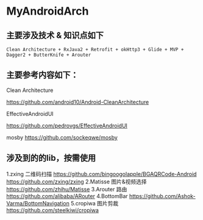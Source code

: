 # MyAndroidArch

## 主要涉及技术 & 知识点如下
```
Clean Architecture + RxJava2 + Retrofit + okHttp3 + Glide + MVP + Dagger2 + ButterKnife + Arouter
```

## 主要参考内容如下：

Clean Architecture 

https://github.com/android10/Android-CleanArchitecture

EffectiveAndroidUI

https://github.com/pedrovgs/EffectiveAndroidUI

mosby
https://github.com/sockeqwe/mosby

## 涉及到的的lib，按需使用

1.zxing 二维码扫描
https://github.com/bingoogolapple/BGAQRCode-Android
https://github.com/zxing/zxing
2.Matisse 图片&视频选择
https://github.com/zhihu/Matisse
3.Arouter 路由
https://github.com/alibaba/ARouter
4.BottomBar 
https://github.com/Ashok-Varma/BottomNavigation
5.cropiwa 图片剪裁
https://github.com/steelkiwi/cropiwa
